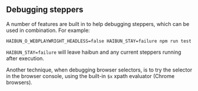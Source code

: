 
## Debugging steppers

A number of features are built in to help debugging steppers, which can be used in combination. For example:

`HAIBUN_O_WEBPLAYWRIGHT_HEADLESS=false HAIBUN_STAY=failure npm run test`

`HAIBUN_STAY=failure` will leave haibun and any current steppers running after execution.

Another technique, when debugging browser selectors,
is to try the selector in the browser console,
using the built-in `$x` xpath evaluator (Chrome browsers).

